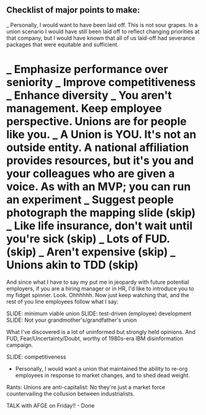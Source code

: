 
## Checklist of major points to make:

_ Personally, I would want to have been laid off. This is not sour grapes. In a union scenario I would have still been laid off to reflect changing priorities at that company, but I would have known that all of us laid-off had severance packages that were equitable and sufficient.


_ Emphasize performance over seniority
_ Improve competitiveness
_ Enhance diversity
_ You aren't management. Keep employee perspective. Unions are for people like you.
_ A Union is YOU. It's not an outside entity. A national affiliation provides resources, but it's you and your colleagues who are given a voice. As with an MVP; you can run an experiment
_ Suggest people photograph the mapping slide (skip)
_ Like life insurance, don't wait until you're sick (skip)
_ Lots of FUD. (skip)
_ Aren't expensive (skip)
_ Unions akin to TDD (skip)
======

And since what I have to say my put me in jeopardy with future potential employers, if you are a hiring manager or in HR, I'd like to introduce you to my fidget spinner. Look. Ohhhhhh. Now just keep watching that, and the rest of you line employees follow what I say:

SLIDE: minimum viable union
SLIDE: test-driven (employee) development
SLIDE: Not your grandmother's/grandfather's union

What I've discovered is a lot of uninformed but strongly held opinions. And FUD, Fear/Uncertainty/Doubt, worthy of 1980s-era IBM disinformation campaign.

SLIDE: competitiveness
- Personally, I would want a union that maintained the ability to re-org employees in response to market changes, and to shed dead weight. 

Rants: Unions are anti-capitalist: No they're just a market force countervailing the collusion between industrialists.

TALK with AFGE on Friday!! - Done

